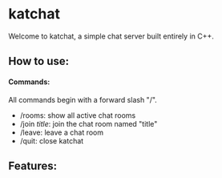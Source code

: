 # katchat

Welcome to katchat, a simple chat server built entirely in C++.

## How to use:



#### Commands:
All commands begin with a forward slash "/".

- /rooms: show all active chat rooms
- /join *title*: join the chat room named "title"
- /leave: leave a chat room
- /quit: close katchat


## Features: 